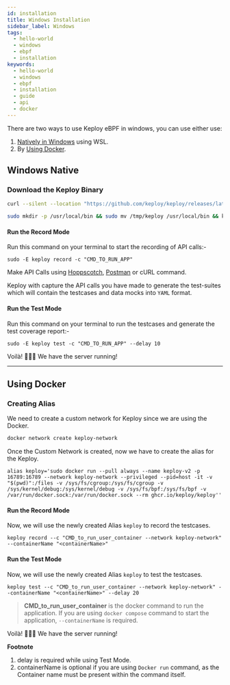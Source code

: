 ```yaml
---
id: installation
title: Windows Installation
sidebar_label: Windows
tags:
  - hello-world
  - windows
  - ebpf
  - installation
keywords:
  - hello-world
  - windows
  - ebpf
  - installation
  - guide
  - api
  - docker
---
```


There are two ways to use Keploy eBPF in windows, you can use either use:

1. [Natively in Windows](#windows-native) using WSL.
2. By [Using Docker](#using-docker).

## Windows Native

### Download the Keploy Binary

```zsh
curl --silent --location "https://github.com/keploy/keploy/releases/latest/download/keploy_linux_arm64.tar.gz" | tar xz -C /tmp

sudo mkdir -p /usr/local/bin && sudo mv /tmp/keploy /usr/local/bin && keploy
```

#### Run the Record Mode

Run this command on your terminal to start the recording of API calls:-

```shell
sudo -E keploy record -c "CMD_TO_RUN_APP"
```

Make API Calls using [Hoppscotch](https://hoppscotch.io/), [Postman](https://www.postman.com/) or cURL command.

Keploy with capture the API calls you have made to generate the test-suites which will contain the testcases and data mocks into `YAML` format.

#### Run the Test Mode

Run this command on your terminal to run the testcases and generate the test coverage report:-

```shell
sudo -E keploy test -c "CMD_TO_RUN_APP" --delay 10
```

Voilà! 🧑🏻‍💻 We have the server running!

---

## Using Docker

### Creating Alias

We need to create a custom network for Keploy since we are using the Docker.

```zsh
docker network create keploy-network
```

Once the Custom Network is created, now we have to create the alias for the Keploy.

```shell
alias keploy='sudo docker run --pull always --name keploy-v2 -p 16789:16789 --network keploy-network --privileged --pid=host -it -v "$(pwd)":/files -v /sys/fs/cgroup:/sys/fs/cgroup -v /sys/kernel/debug:/sys/kernel/debug -v /sys/fs/bpf:/sys/fs/bpf -v /var/run/docker.sock:/var/run/docker.sock --rm ghcr.io/keploy/keploy''
```

#### Run the Record Mode

Now, we will use the newly created Alias `keploy` to record the testcases.

```shell
keploy record --c "CMD_to_run_user_container --network keploy-network" --containerName "<containerName>"
```

#### Run the Test Mode

Now, we will use the newly created Alias `keploy` to test the testcases.

```shell
keploy test --c "CMD_to_run_user_container --network keploy-network" --containerName "<containerName>" --delay 20
```

> **CMD_to_run_user_container** is the docker command to run the application.
> If you are using `docker compose` command to start the application, `--containerName` is required.

Voilà! 🧑🏻‍💻 We have the server running!

**Footnote**

1. delay is required while using Test Mode.
2. containerName is optional if you are using `Docker run` command, as the Container name must be present within the command itself.
